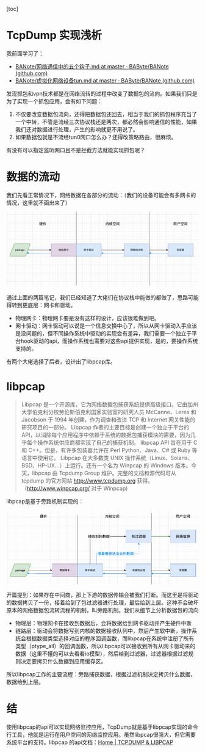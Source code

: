 [toc]

# TcpDump 实现浅析

我前面学习了：

+  [BANote/网络通信中的五个钩子.md at master · BAByte/BANote (github.com)](https://github.com/BAByte/BANote/blob/master/笔记/linux/网络通信中的五个钩子.md)
+ [BANote/虚拟化网络设备tun.md at master · BAByte/BANote (github.com)](https://github.com/BAByte/BANote/blob/master/笔记/linux/虚拟化网络设备tun.md)

发现抓包和vpn技术都是在网络流转的过程中改变了数据包的流向。如果我们只是为了实现一个抓包应用，会有如下问题：

1. 不仅要改变数据包流向，还得把数据包还回去，相当于我们的抓包程序充当了一个中转，不管是流经三次协议栈还是两次，都必然会影响通信的性能，如果我们还对数据进行处理，产生的影响就更不用说了。
2. 如果数据包就是不流经tun0网口怎么办？还得改策略路由，很麻烦。

有没有可以指定监听网口且不是拦截方法就能实现抓包呢？

# 数据的流动

我们先看正常情况下，网络数据在各部分的流动：（我们的设备可能会有多网卡的情况，这里就不画出来了）

![image](https://github.com/BAByte/pic/blob/master/%E4%BC%81%E4%B8%9A%E5%BE%AE%E4%BF%A1%E6%88%AA%E5%9B%BE_5737c4de-c955-4349-aeb1-412703adb455.png?raw=true)

通过上面的两篇笔记，我们已经知道了大佬们在协议栈中能做的都做了，思路可能得转到更底层：网卡和驱动。

+ 物理网卡：物理网卡要是没有这样的设计，应该很难做到吧。
+ 网卡驱动：网卡驱动可以说是一个信息交换中心了，所以从网卡驱动入手应该是没问题的，但不同操作系统中驱动的实现会有差异，我们需要一个独立于平台hook驱动的api，而操作系统也需要对这些api提供实现，是的，要操作系统支持的。

有两个大佬选择了后者，设计出了libpcap库。

# libpcap

> Libpcap 是一个开源库，它为网络数据包捕获系统提供高级接口。它由加州大学伯克利分校劳伦斯伯克利国家实验室的研究人员 McCanne、Leres 和 Jacobson 于 1994 年创建，作为调查和改进 TCP 和 Internet 网关性能的研究项目的一部分。
> Libpcap 作者的主要目标是创建一个独立于平台的 API，以消除每个应用程序中依赖于系统的数据包捕获模块的需要，因为几乎每个操作系统供应商都实现了自己的捕获机制。
> libpcap API 旨在用于 C 和 C++。但是，有许多包装器允许在 Perl Python、Java、C# 或 Ruby 等语言中使用它。 Libpcap 在大多数类 UNIX 操作系统（Linux、Solaris、BSD、HP-UX...）上运行。还有一个名为 Winpcap 的 Windows 版本。今天，libpcap 由 Tcpdump Group 维护。完整的文档和源代码可从 tcpdump 的官方网站 http://www.tcpdump.org 获得。 （http://www.winpcap.org/ 对于 Winpcap)

libpcap是基于旁路机制实现的：

![image](https://github.com/BAByte/pic/blob/master/%E4%BC%81%E4%B8%9A%E5%BE%AE%E4%BF%A1%E6%88%AA%E5%9B%BE_51f77fff-9a8f-408c-88a6-172d3e0b8c55.png?raw=true)

开篇提到：如果存在中间商，那上下游的数据传输会被我们打断。而这里是将驱动的数据拷贝了一份，接着给到了包过滤器进行处理，最后给到上层。这种不会破坏原本的网络数据包流转流程的机制，叫旁路机制。我们从细节上分析数据包的流向

+ 物理层：物理网卡在接收到数据后，会将数据给到网卡驱动并产生硬件中断
+ 链路层：驱动会将数据写到内核的数据接收队列中，然后产生软中断，操作系统会根据数据类型选择对应的程序回调函数，而libpcap在系统中注册了所有类型（ptype_all）的回调函数，所以libpcap可以接收到所有从网卡驱动来的数据（这里不懂的可以去看看io模型），然后给到过滤器，过滤器根据过滤规则决定要拷贝什么数据到应用缓存区。

所以libpcap工作的主要流程：旁路捕获数据，根据过滤机制决定拷贝什么数据，数据给到上层。

# 结

使用libpcap的api可以实现网络监控应用，TcpDump就是基于libpcap实现的命令行工具，他就是运行在用户空间的网络监控应用。虽然libpcap很强大，但它需要系统平台的支持。libpcap 的api文档：[Home | TCPDUMP & LIBPCAP](https://www.tcpdump.org/)

